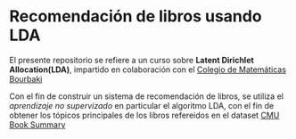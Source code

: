 # Recomendación de libros usando LDA

El presente repositorio se refiere a un curso sobre **Latent Dirichlet Allocation(LDA)**, impartido en colaboración con el [Colegio de Matemáticas Bourbaki](https://www.colegio-bourbaki.com/) 

Con el fin de construir un sistema de recomendación de libros, se utiliza el *aprendizaje no supervizado* en particular el algoritmo LDA, con el fin de obtener los tópicos principales de los libros refereidos en el dataset [CMU Book Summary](https://www.cs.cmu.edu/~dbamman/booksummaries.html)
